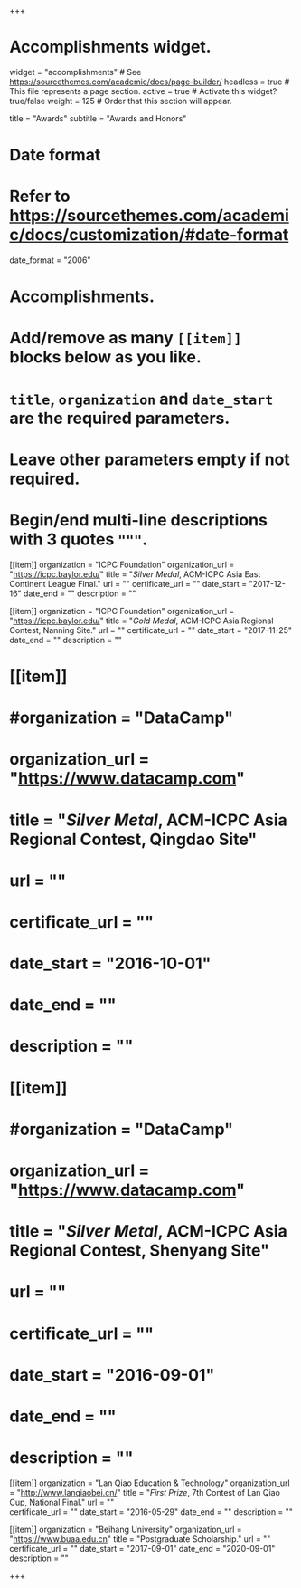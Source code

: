 +++
# Accomplishments widget.
widget = "accomplishments"  # See https://sourcethemes.com/academic/docs/page-builder/
headless = true  # This file represents a page section.
active = true  # Activate this widget? true/false
weight = 125  # Order that this section will appear.

title = "Awards"
subtitle = "Awards and Honors"

# Date format
#   Refer to https://sourcethemes.com/academic/docs/customization/#date-format
date_format = "2006"

# Accomplishments.
#   Add/remove as many `[[item]]` blocks below as you like.
#   `title`, `organization` and `date_start` are the required parameters.
#   Leave other parameters empty if not required.
#   Begin/end multi-line descriptions with 3 quotes `"""`.

[[item]]
  organization = "ICPC Foundation"
  organization_url = "https://icpc.baylor.edu/"
  title = "*Silver Medal*, ACM-ICPC Asia East Continent League Final."
  url = ""
  certificate_url = ""
  date_start = "2017-12-16"
  date_end = ""
  description = ""

[[item]]
  organization = "ICPC Foundation"
  organization_url = "https://icpc.baylor.edu/"
  title = "*Gold Medal*, ACM-ICPC Asia Regional Contest, Nanning Site."
  url = ""
  certificate_url = ""
  date_start = "2017-11-25"
  date_end = ""
  description = ""

# [[item]]
#  #organization = "DataCamp"
#  organization_url = "https://www.datacamp.com"
#  title = "*Silver Metal*, ACM-ICPC Asia Regional Contest, Qingdao Site"
#  url = ""
#  certificate_url = ""
#  date_start = "2016-10-01"
#  date_end = ""
#  description = ""

# [[item]]
#  #organization = "DataCamp"
#  organization_url = "https://www.datacamp.com"
#  title = "*Silver Metal*, ACM-ICPC Asia Regional Contest, Shenyang Site"
#  url = ""
#  certificate_url = ""
#  date_start = "2016-09-01"
#  date_end = ""
#  description = ""

[[item]]
  organization = "Lan Qiao Education & Technology"
  organization_url = "http://www.lanqiaobei.cn/"
  title = "*First Prize*, 7th Contest of Lan Qiao Cup, National Final."
  url = ""  
  certificate_url = ""
  date_start = "2016-05-29"
  date_end = ""
  description = ""

 [[item]]
  organization = "Beihang University"
  organization_url = "https://www.buaa.edu.cn"
  title = "Postgraduate Scholarship."
  url = ""
  certificate_url = ""
  date_start = "2017-09-01"
  date_end = "2020-09-01"
  description = ""

+++
